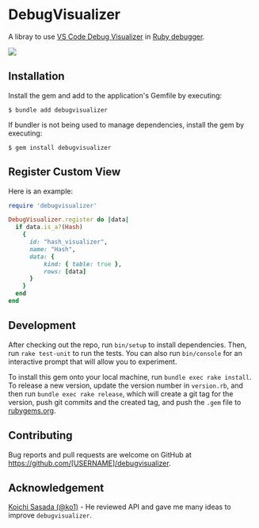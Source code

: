 # DebugVisualizer

A libray to use [VS Code Debug Visualizer](https://github.com/hediet/vscode-debug-visualizer) in [Ruby debugger](https://github.com/ruby/debug).

[![](https://user-images.githubusercontent.com/59436572/209464984-16f19f33-5fa5-401a-b420-ce7ad6017dce.png)](https://www.youtube.com/watch?v=9vLVCrpzlDQ)

## Installation

Install the gem and add to the application's Gemfile by executing:

    $ bundle add debugvisualizer

If bundler is not being used to manage dependencies, install the gem by executing:

    $ gem install debugvisualizer

## Register Custom View

Here is an example:

```ruby
require 'debugvisualizer'

DebugVisualizer.register do |data|
  if data.is_a?(Hash)
    {
      id: "hash_visualizer",
      name: "Hash",
      data: {
          kind: { table: true },
          rows: [data]
      }
    }
  end
end
```

## Development

After checking out the repo, run `bin/setup` to install dependencies. Then, run `rake test-unit` to run the tests. You can also run `bin/console` for an interactive prompt that will allow you to experiment.

To install this gem onto your local machine, run `bundle exec rake install`. To release a new version, update the version number in `version.rb`, and then run `bundle exec rake release`, which will create a git tag for the version, push git commits and the created tag, and push the `.gem` file to [rubygems.org](https://rubygems.org).

## Contributing

Bug reports and pull requests are welcome on GitHub at https://github.com/[USERNAME]/debugvisualizer.

## Acknowledgement

[Koichi Sasada (@ko1)](https://github.com/ko1) - He reviewed API and gave me many ideas to improve `debugvisualizer`.
